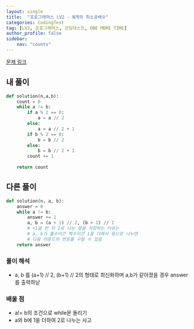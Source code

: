 ```yaml
---
layout: single
title:  "프로그래머스 LV2 - N개의 최소공배수"
categories: CodingTest
tag: [LV2, 프로그래머스, 코딩테스트, ONE MORE TIME]
author_profile: false
sidebar: 
    nav: "counts"
---
```


[문제 링크](https://school.programmers.co.kr/learn/courses/30/lessons/12985)


## 내 풀이
```python
def solution(n,a,b):
    count = 0
    while a != b:
        if a % 2 == 0:
            a = a // 2
        else:
            a = a // 2 + 1
        if b % 2 == 0:
            b = b // 2
        else:
            b = b // 2 + 1
        count += 1
        
    return count
```

## 다른 풀이
```python
def solution(n, a, b):
    answer = 0
    while a != b:
        answer += 1
        a, b = (a + 1) // 2, (b + 1) // 2
        # +1을 한 뒤 2로 나눈 몫을 저장하는 이유는
        # a, b가 홀수이건 짝수이건 1을 더해서 몫으로 나누면
        # 다음 라운드의 번호를 구할 수 있음
    return answer
```

### 풀이 해석
- a, b 를 (a+1) // 2, (b+1) // 2의 형태로 최신화하며
a,b가 같아졌을 경우 answer를 출력하낟

### 배울 점
- a!= b의 조건으로 while문 돌리기
- a와 b에 1을 더하여 2로 나누는 사고